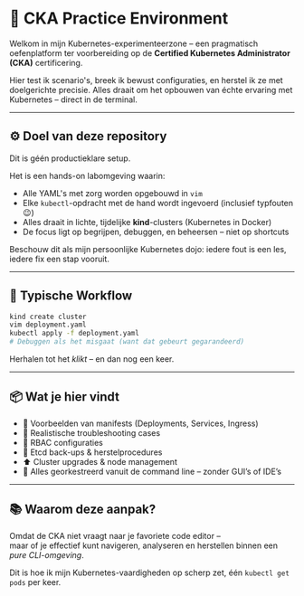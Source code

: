 # 🧠 CKA Practice Environment

Welkom in mijn Kubernetes-experimenteerzone – een pragmatisch oefenplatform ter voorbereiding op de **Certified Kubernetes Administrator (CKA)** certificering.

Hier test ik scenario's, breek ik bewust configuraties, en herstel ik ze met doelgerichte precisie. Alles draait om het opbouwen van échte ervaring met Kubernetes – direct in de terminal.

---

## ⚙️ Doel van deze repository

Dit is géén productieklare setup.

Het is een hands-on labomgeving waarin:

- Alle YAML's met zorg worden opgebouwd in `vim`  
- Elke `kubectl`-opdracht met de hand wordt ingevoerd (inclusief typfouten 😉)  
- Alles draait in lichte, tijdelijke **kind**-clusters (Kubernetes in Docker)  
- De focus ligt op begrijpen, debuggen, en beheersen – niet op shortcuts  

Beschouw dit als mijn persoonlijke Kubernetes dojo: iedere fout is een les, iedere fix een stap vooruit.

---

## 🔁 Typische Workflow

```bash
kind create cluster
vim deployment.yaml
kubectl apply -f deployment.yaml
# Debuggen als het misgaat (want dat gebeurt gegarandeerd)
```

Herhalen tot het *klikt* – en dan nog een keer.

---

## 📦 Wat je hier vindt

- 🧾 Voorbeelden van manifests (Deployments, Services, Ingress)
- 🔧 Realistische troubleshooting cases
- 🔐 RBAC configuraties
- 💾 Etcd back-ups & herstelprocedures
- ⬆️ Cluster upgrades & node management  
- 🎯 Alles georkestreerd vanuit de command line – zonder GUI’s of IDE’s

---

## 📚 Waarom deze aanpak?

Omdat de CKA niet vraagt naar je favoriete code editor –  
maar of je effectief kunt navigeren, analyseren en herstellen binnen een *pure CLI-omgeving*.

Dit is hoe ik mijn Kubernetes-vaardigheden op scherp zet, één `kubectl get pods` per keer.
